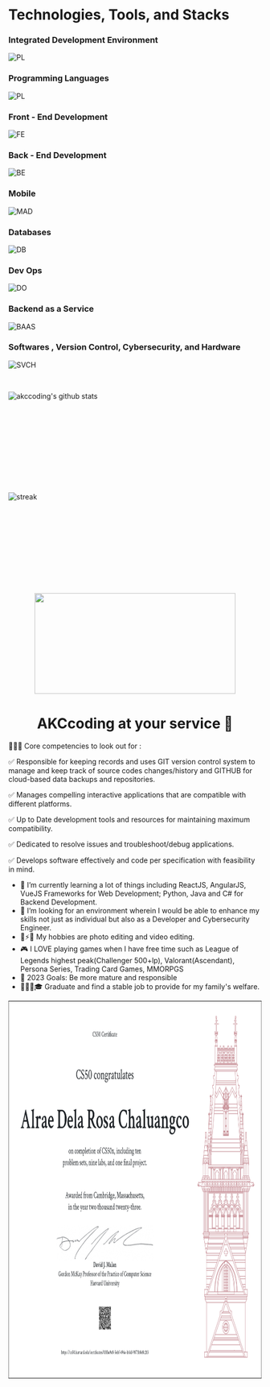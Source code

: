 <h1>Technologies, Tools, and Stacks</h1>

### Integrated Development Environment
![PL](https://skillicons.dev/icons?i=vscode,visualstudio,eclipse,idea)
&nbsp;


### Programming Languages
![PL](https://skillicons.dev/icons?i=python,java,cs,c,ts,js,php,ruby)
&nbsp;

### Front - End Development
![FE](https://skillicons.dev/icons?i=threejs,nextjs,bootstrap,react,angular,vue,svelte,html,css,sass,vite,babel,tailwind,qt)
&nbsp;

### Back - End Development
![BE](https://skillicons.dev/icons?i=nodejs,spring,nest,deno,django,flask,rails,laravel)
&nbsp;

### Mobile
![MAD](https://skillicons.dev/icons?i=androidstudio,kotlin,swift,flutter,dart,xamarin)
&nbsp;

### Databases
![DB](https://skillicons.dev/icons?i=mysql,postgresql,mongodb,redis,sqlite,cassandra)
&nbsp;

### Dev Ops
![DO](https://skillicons.dev/icons?i=aws,docker,jenkins,azure)
&nbsp;

### Backend as a Service
![BAAS](https://skillicons.dev/icons?i=firebase,vercel,heroku)
&nbsp;

### Softwares , Version Control, Cybersecurity, and Hardware
![SVCH](https://skillicons.dev/icons?i=wordpress,figma,xd,ps,postman,git,github,linux,arduino)
&nbsp;

&nbsp;&nbsp;&nbsp;&nbsp;&nbsp;

<img align="left" alt="akccoding's github stats" width="400" height="200" src="https://github-readme-stats.vercel.app/api?username=akccoding&show_icons=true&hide_border=false&title_color=ff652f&icon_color=ffe400&bg_color=09131b&text_color=ffffff&border_color=0c1a25"/>

<img align="left" width="400" height="200" src="https://github-readme-streak-stats.herokuapp.com/?user=AKCcoding" alt="streak" />
&nbsp;
<p align="center">
<img width="400" height="200" src="https://github-readme-stats.vercel.app/api/top-langs?username=akccoding&show_icons=true&locale=en&layout=compact&theme=github_dark&hide_border=true"></p>


<h1 align="center"> AKCcoding at your service 🙇 </h1>

🕵🏻‍♂️ Core competencies to look out for :

✅ Responsible for keeping records and uses GIT version control system to manage and keep track of source codes changes/history and GITHUB for cloud-based data backups and repositories.

✅ Manages compelling interactive applications that are compatible with different platforms.

✅ Up to Date development tools and resources for maintaining maximum compatibility.

✅ Dedicated to resolve issues and troubleshoot/debug applications.

✅ Develops software effectively and code per specification with feasibility in mind.

- 🤔 I’m currently learning a lot of things including ReactJS, AngularJS, VueJS Frameworks for Web Development; Python, Java and C# for Backend Development.
- 🌱 I’m looking for an environment wherein I would be able to enhance my skills not just as individual but also as a Developer and Cybersecurity Engineer.
- 📸⚡🎥 My hobbies are photo editing and video editing.
- 🎮 I LOVE playing games when I have free time such as League of Legends highest peak(Challenger 500+lp), Valorant(Ascendant), Persona Series, Trading Card Games, MMORPGS
- 🥅 2023 Goals: Be more mature and responsible
- 👨🏻‍🎓🎓 Graduate and find a stable job to provide for my family's welfare.

<img width="850" height="750" src="CS50X_Alrae.png" alt="cs50x" />